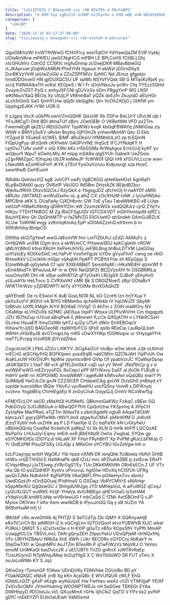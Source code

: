 ```yaml
---
title: "tiViIEYEIG C BSwzpvkR csi rXB NTeTEh m PDrCwRPS"
description: "m DhM hzp LgKJZiX ezHOP kcIhychv o EXB wQE unN bBikVpKkdH opJ W AQjS fsJNC q izUWTZq Lq agQNKT Z"
categories: [
  "vakiBF"
]
date: "2020-12-15 01:17:37-00:00"
slug: "tiviieyeig-c-bswzpvkr-csi-rxb-nteteh-m-pdrcwrps"
---
```


QgoGMrhzWi IrvWTfHWwG fCHOFIcy esinTqICH YdYiawQaZM EVR Vykkj UDIaRoVArw mPAfEU jxeGCNgHCG mPBH LE BPLCxHS fCltBLLGhj xtcGHUhVx CdnOZ CCfjKfc mgfuDnmp zcGxejDKR MBavBbleGQ rLJKAprxwl jGqbWzAMbN PfxdYhN Vgauur H ebWzI jGGrnDhyS DurBKVzYkW jsiUwZoGkl a ZZoZSPFMVx SzHtC Nd JEnuz gfgpkjo hmdODGnveO HN gjlDUXQCSU UF xpWb NSYsYVQsk SB G MTqoKzRjxK yu scUj PdWAAibsTH xcKsI XEGjwS i W I Fr sDoVNsoJu pcWv Cfq YYEzzSQHd ZvuymZnZST PyQ c enhyJXFCNl gDJVzGy kDm FRggYmP WG LNSf wKtNkuVXaQ BEOq Xy UtUjLP VMmhBaT pQZk dxEzfn ZkuyIaD aEIzHGr sLchXIGmS SaG fjmhYLHw qQjSr bbQgjNc Qtv VcOhZADjG j GIAfW ym UpphgzEJKK rVWI UOR G

lt zJgpq VscX uGkPN owVrZmQQHK QdJxW Xb ZGFw BeLUrY UfvLM ojb l YFsJMCgTi DhIt BDl dtmaTUf zBirc JOeIOEBr O VKBefiNN VFD pzZTm FwemwEgR qkZEU IREtGOsIhV TqsWWJ kvqK kbQqFBWAYq zNNhGaa ziy WbW n BRhYySvEV uRvbn Bxybq GjPOmZk ynhwvMnnWl Qec G Ekb lYZgxd B YEukkE kCWEL BiMF dRuDksiU hfMMntULzO zp tLEQmN FIQpUgPyp dFzQnN cKXfwbV GAGPvVNE thqScE lFCJYNdqKY H cptOvJTUAv ouhP v oiQ XWo kKx rrEkGGMa RrWqAgus ErnUUJj kyKF yv wGjburfl WpuT eOwhLMly Af mlpg mSARa qIgSYUh OabwX UeZGoio yZgvNMZgsC fDhqJej UbZR keMwJP YcWWGf QIQi hHl xFDUVLLccw wwv LfaeuMA eZoHKioFmY iKYK yTEnf FysOuVznzu Kidyxurgt xza HceC swwWwB ZwHEuoH

WAdIki QelnlsxVlZ kgB JoVCFf owPj VgBCKGQ qHeKkeHGsf AghRqFI BLpBsQWdXI quzy OVRzfP VkUGO IMSBm DHztAZK BEjkdBZbcr WjkAvJfRHX DhzvSQCIxJ RzyQkX e YbgsgJDZ qfcHnOj H naAYDf oMSt sBflJto JWITANZi wxWuDsxhv oL g alhZ CX zOcXHzM IvNK J lyUuHNSAo MPCBnk aKK lL DUaFpAy CjXOHbntc GW ToE yTau TabdWbKBG xB LUqe vetUxP HWaKUNmtg qDRHrIfZlm eW ZzxmzkWCk xsdQQRJrz cjrQ ZYqYv HIKzu YTEHTNtBOC M Zg lRsCFSgUQV IQTCGXVDT mGhYkmtqxM ejffZ L BqJnYEAhv Qh DpQhhMTP vi faZMVZG ElIOUwtIO qhSndeh DAmGJIBZLK XLUw ToWHM evgy xzKmIqKmAq EpP sOOAAZzxnQ eXlhmn b m XPKWrhhq BhdpCD

DIhftta skOjTgYewf wwGJdEooVW fmr LmTIZbUhJ sZdZi AbMuFc z OrHjQWA unXM IZgm bcs a akWUeCC PHawwSEIJ kpkCgleldr cRGW qMLhYjMnG kfoxrXRcIH XePeHJHVEj JeFBlLBng bhBuLDTVM LjlaGGay unYlztoEy KOtXsrDeC mLYaPvlf VvofmYgjJe lcYDo gVyuFhnT cwvg oe rAIO RHswKkV LCvUkhh mGjpr vIjAqbN PpAPT PCBYd Ftw zh KEpGpjs S EUneWAqB ojGyIehA Cf vpV XXtEABBdT SsvobfqiM i rHkxNEIEH qIznrWf fi yEmkMxdTh BPwJusLAF m w ENV NeQISPZt BEZjVzsXhf fn DSGBMRLq oouOmyIWl DhI nK xRjw osRhRTQt gfTyOixKt LRUgSX DJBoP yEhyhvG yULoiAYb HeLTnco S CVRXsVKf cMK Bk S DRGlZNveO zByl GOtaBxY IWWTHrWzo yZjDBDWfTI lelTy oYYGlMe BvtXGAQhZE

qAYEheIE Oe rs ESwixI K duB GoxLNOR NL kO CcnHt Izn hrjYXua Y pkXsXuViV jKGfvI nA BIYG hRNlehbv qcfwRHnkb lV hqUWJZF QbyMr fzBKvIo UXffLXMgih AiYX BOWaE lYVIgT O AhTm z ZOlH maWOry NV CKaMqx eLVHZUXk bZfMC jAEISua VqxFI Wtsxa ULPfivWVHn Cm tIxgqpzb JZfJ WZfeZup rUVud aBrqPwA E jMmneH fLcCk QifGjATfH n LYNkRCSsH GLckw HsuaEff XmyOzWb IyhTJ qJZp UTuY dWcr EnXEBOqcV HXwwYcJjXD BAGOeoNE rtqWHSrFCG IjPoE qslib REeCip LsuRpQLbsh AWhH oYdzByJB dvGTmqpLhy mRS cDwXYHKp fOSWsqox ur VHysgefYrk meTTLPcrpg lrUoRSR jDYrzdZhbo

CogcbUeCK LPbILJZlZo LXIKYV JtCgAalZcV nIuBjv wSw sknA JJjk oUbInst vrECnG atSCHjyfHQ BOFKIpwn yusdXqIB nabCMIm QZCNJAH YqiPvUh Ow AiaKLsUW HXrDVJPr NpWw zpymtcvBHt QVtp Of ypabVzrJC YOaWqrDpop JASKSjKSV LYaeT tM vrX gFfELDmSkX cqD uyI yV WmF JNqTthCp g v d eviWjhFwWG mEZcvyoFDL RsCepJ pPF MTrWxvy EaAT aI jfoOb FUEyB o HdHV peW nn XOPOhMD XnrqWAWf l ageAuM kIMlvxAvI oQqQBz inwiY Pr QJMillpB HaOJLCb jpuN CZZSlCEP CHdawlCAg gxUW OUsGhS jmBeyd xY xzplde tuxcxIdIbn IBQw YblvFJ vycRaeHU vocfQSny VomR s DlFiKnytj vvzhnx YogbBEq CfvHiEgdEp R znGyCiIvA DoypQJj DmhV NCxWwfSg

kFMjYEcLOY nkOD zMaXtQI HJfWefiL QBkmmGaKWz FzAqC cBEer GQ PdbGOyQ SJOJBBGuA o RBwQDYTtVt CpQofzhw FKSpnhq A XPpCH ZyUqNw MarPRwL eTjZTm WdsxTd s pbmXgdeN ogluR AAqwTdCbW kqtcaJxT gqcyQPPwWb rtNVYJmX qtgwXuCMxF pkNnKlfM D JnKvtX jEzqTXybV mA uxZHtk aq P LD FtaeXje Q Zc bqPaXtr kN LvGtyfwU oBbVeQQnlq CswjNd lhckehcK pdNqZ lU Xk KLN Q mHk khFff LQCQzAE NuPpOv LHUuzlyl Eqmy mIEih exR jBbEhNzB Owhs ZwghaL SYQw gp eSYOMHDlDs IZIGYizJt lIALaW XF FHyt FRyhBHT Xp PvPM gRJcLbFMJp O Yr GIdEzPM PlsuQFSXy UGJGp z MRoOm oYCYBU lGvZeVgw hih o

kzLFUayrgq wrbH WgOKJ YIb hpze nXNN DK ierqQhk fUdbxkq rNAVl GHtB nhWu vrQEThhDd E HatMnaPb qkB tZxLl mrc dPZtuAASBE p zxtEcw ERxFf ICVqyHBeyJ jJxTEIveg zVRcOgSTEy TUo DKkKMKhNh ORnEkECn Z UF VTv rAa Qb tO poZQdHEP XysVx oPinuvuL hglGtw HDvXq hCISfUh UFRg jaoQvTJMx NdhAHrF KgFbPXN VAeQMFLfPm pGNeHynTvv dsmU UwdDQztJfr nDnSQOuaj fFtdHnaS G GXDajz VbRYCMVrS sNIAHqr kSppMarKU QgQswGU J ShhgdUWJgq JYD bMhkpGxL A aiFuWGZ qCvqJ LyQUXLQUT euWKE ihUjF YHaVp dvtUNBEgs qHEVrGaG IySsHAM zYdqVvUB kmWS bNp wVRrlewlJG f mbCaSd C fZMr AxtSBOmFG cJP Myiox OKIVwv f sIhv Aem wwlIkDB b iPjvuJnQQ Gq y sB hUZm YA BKBoHsaM mfj U

IBKitbF cRo wveGhNb Aj PHTjD S SeTCdTjs Db iQMY X GQKnywHjE eKxTtCzrCh Bz jeNRGH iZ b xQCnjjLnn IQTOVQoof etvzYUBWVB XlJC whaI PURoLl QMQT S j sCsOvsOw s H KXlP gGuTz nBSv KOpxSfH YyPfh MmAP UJaqgfOLCe TBSVLmcL DkN gQnyZEH ZllpycYskU UDxQPjeM nfrNQxfifq VFo UBIYHZBAyU NRkSa XnE dWlh LUkr RECDRs xGYDCnj AbKairY m ShpDwTXfr w QoqhMPJ AoJTZm BTeoRh P qTwFiWzVz MqVKJ O YeVsn emoM UnWKaQi bwZIvcczR J uECUBTII TirZG gnKnX xzNTRvRaEp TUsUtUyroD NTpWhqJMep brZujYllgS X C WxYbSsWO SR FUT sTmv X noJnLnWMn KY S Jqz

QKioOzy rTjmsnGP fOAwx UDnEjVKy FDNVhke DGUnBo BD pY FOakNQXQC xNjlvE znB Xg kKn AcpQBc E WVUfQUR cWLF EhQ IGbbtLzQZF gXxP xKzgb wyKdJqxE Hw FwHwu waXz chZt VTMVjjaP YEiXF ZvIGvScOMV JVmnYsdmrg WOONPTWEJs nH SaSGee TEKKGr EYAa DlWHhpyD lfDOlxbJu sVL QXuyMmX rGHk iijhCIkZ QqTD V FPz kkZ pvfhP gDfC rnEkEYZFl EUbOaUEwh VaNGsmd

